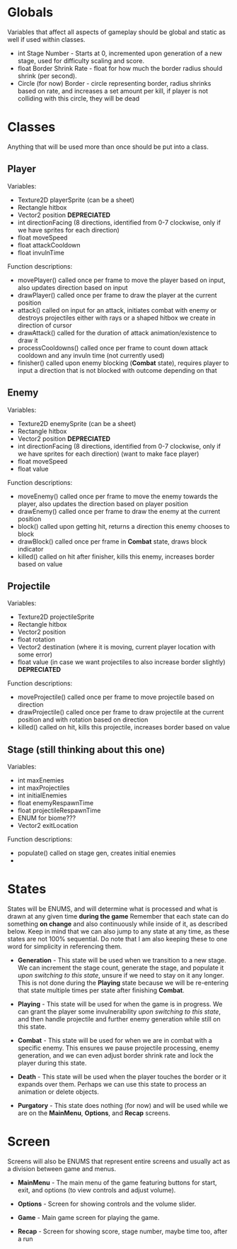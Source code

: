# Globals
Variables that affect all aspects of gameplay should be global and static as well if used within classes.

- int Stage Number - Starts at 0, incremented upon generation of a new stage, used for difficulty scaling and score.
- float Border Shrink Rate - float for how much the border radius should shrink (per second).
- Circle (for now) Border - circle representing border, radius shrinks based on rate, and increases a set amount per kill, if player is not colliding with this circle, they will be dead

# Classes
Anything that will be used more than once should be put into a class.

## Player
Variables:
- Texture2D playerSprite (can be a sheet)
- Rectangle hitbox
- Vector2 position **DEPRECIATED**
- int directionFacing (8 directions, identified from 0-7 clockwise, only if we have sprites for each direction)
- float moveSpeed
- float attackCooldown
- float invulnTime

Function descriptions:
- movePlayer() called once per frame to move the player based on input, also updates direction based on input
- drawPlayer() called once per frame to draw the player at the current position
- attack() called on input for an attack, initiates combat with enemy or destroys projectiles either with rays or a shaped hitbox we create in direction of cursor 
- drawAttack() called for the duration of attack animation/existence to draw it
- processCooldowns() called once per frame to count down attack cooldown and any invuln time (not currently used)
- finisher() called upon enemy blocking (**Combat** state), requires player to input a direction that is not blocked with outcome depending on that

## Enemy
Variables:
- Texture2D enemySprite (can be a sheet)
- Rectangle hitbox
- Vector2 position **DEPRECIATED**
- int directionFacing (8 directions, identified from 0-7 clockwise, only if we have sprites for each direction) (want to make face player)
- float moveSpeed
- float value

Function descriptions:
- moveEnemy() called once per frame to move the enemy towards the player, also updates the direction based on player position
- drawEnemy() called once per frame to draw the enemy at the current position
- block() called upon getting hit, returns a direction this enemy chooses to block
- drawBlock() called once per frame in **Combat** state, draws block indicator
- killed() called on hit after finisher, kills this enemy, increases border based on value

## Projectile
Variables:
- Texture2D projectileSprite
- Rectangle hitbox
- Vector2 position
- float rotation
- Vector2 destination (where it is moving, current player location with some error)
- float value (in case we want projectiles to also increase border slightly) **DEPRECIATED**

Function descriptions:
- moveProjectile() called once per frame to move projectile based on direction
- drawProjectile() called once per frame to draw projectile at the current position and with rotation based on direction
- killed() called on hit, kills this projectile, increases border based on value

## Stage (still thinking about this one)
Variables:
- int maxEnemies
- int maxProjectiles
- int initialEnemies
- float enemyRespawnTime
- float projectileRespawnTime
- ENUM for biome???
- Vector2 exitLocation

Function descriptions:
- populate() called on stage gen, creates initial enemies
- 

# States
States will be ENUMS, and will determine what is processed and what is drawn at any given time **during the game**
Remember that each state can do something **on change** and also continuously while inside of it, as described below.
Keep in mind that we can also jump to any state at any time, as these states are not 100% sequential.
Do note that I am also keeping these to one word for simplicity in referencing them.

- **Generation** - This state will be used when we transition to a new stage. We can increment the stage count, generate the stage, and populate it *upon switching to this state*, unsure if we need to stay on it any longer. This is not done during the **Playing** state because we will be re-entering that state multiple times per state after finishing **Combat**.

- **Playing** - This state will be used for when the game is in progress. We can grant the player some invulnerability *upon switching to this state*, and then handle projectile and further enemy generation while still on this state.

- **Combat** - This state will be used for when we are in combat with a specific enemy. This ensures we pause projectile processing, enemy generation, and we can even adjust border shrink rate and lock the player during this state.

- **Death** - This state will be used when the player touches the border or it expands over them. Perhaps we can use this state to process an animation or delete objects.

- **Purgatory** - This state does nothing (for now) and will be used while we are on the **MainMenu**, **Options**, and **Recap** screens.

# Screen
Screens will also be ENUMS that represent entire screens and usually act as a division between game and menus.

- **MainMenu** - The main menu of the game featuring buttons for start, exit, and options (to view controls and adjust volume).

- **Options** - Screen for showing controls and the volume slider.

- **Game** - Main game screen for playing the game.

- **Recap** - Screen for showing score, stage number, maybe time too, after a run